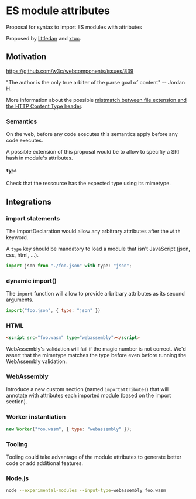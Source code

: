 # ES module attributes

Proposal for syntax to import ES modules with attributes

Proposed by [littledan](https://github.com/littledan) and [xtuc](https://github.com/xtuc).

## Motivation

https://github.com/w3c/webcomponents/issues/839

"The author is the only true arbiter of the parse goal of content" -- Jordan H.

More information about the possible [mistmatch between file extension and the HTTP Content Type header](content-type-vs-file-extension.md).

### Semantics

On the web, before any code executes this semantics apply before any code executes.

A possible extension of this proposal would be to allow to specifiy a SRI hash in module's attributes.

#### `type`

Check that the ressource has the expected type using its mimetype.

## Integrations

### import statements

The ImportDeclaration would allow any arbitrary attributes after the `with` keyword.

A `type` key should be mandatory to load a module that isn't JavaScript (json, css, html, ...).

```js
import json from "./foo.json" with type: "json";
```

### dynamic import()

The `import` function will allow to provide arbritrary attributes as its second arguments.

```js
import("foo.json", { type: "json" })
```

### HTML

```html
<script src="foo.wasm" type="webassembly"></script>
```

WebAssembly's validation will fail if the magic number is not correct.
We'd assert that the mimetype matches the type before even before running the WebAssembly validation.

### WebAssembly

Introduce a new custom section (named `importattributes`) that will annotate with attributes each imported module (based on the import section).

### Worker instantiation

```js
new Worker("foo.wasm", { type: "webassembly" });
```

### Tooling

Tooling could take advantage of the module attributes to generate better code or add additional features.

### Node.js

```sh
node --experimental-modules --input-type=webassembly foo.wasm
```
